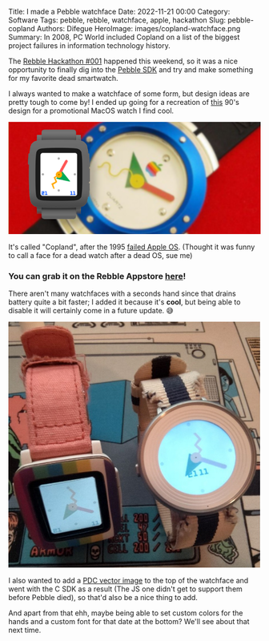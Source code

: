 Title: I made a Pebble watchface
Date: 2022-11-21 00:00
Category: Software
Tags: pebble, rebble, watchface, apple, hackathon
Slug: pebble-copland
Authors: Difegue
HeroImage: images/copland-watchface.png
Summary: In 2008, PC World included Copland on a list of the biggest project failures in information technology history.

The [Rebble Hackathon #001](https://rebble.io/hackathon-001/) happened this weekend, so it was a nice opportunity to finally dig into the [Pebble SDK](https://developer.rebble.io/developer.pebble.com/index.html) and try and make something for my favorite dead smartwatch.  

I always wanted to make a watchface of some form, but design ideas are pretty tough to come by! I ended up going for a recreation of [this](https://www.hodinkee.com/articles/the-apple-watch-from-1995) 90's design for a promotional MacOS watch I find cool.  

![Copland Watchface for Pebble](images/copland-watchface.png)  

It's called "Copland", after the 1995 [failed Apple OS](https://en.wikipedia.org/wiki/Copland_(operating_system)). (Thought it was funny to call a face for a dead watch after a dead OS, sue me) 
### You can grab it on the Rebble Appstore [here](https://apps.rebble.io/en_US/application/637abd01fdf3e30009f6399c)!

There aren't many watchfaces with a seconds hand since that drains battery quite a bit faster; I added it because it's **cool**, but being able to disable it will certainly come in a future update. 😅  

![Copland on Pebble Time and Time Round](images/copland-chalk.jpg)

I also wanted to add a [PDC vector image](https://developer.rebble.io/developer.pebble.com/guides/graphics-and-animations/vector-graphics/index.html) to the top of the watchface and went with the C SDK as a result (The JS one didn't get to support them before Pebble died), so that'd also be a nice thing to add.  

And apart from that ehh, maybe being able to set custom colors for the hands and a custom font for that date at the bottom? We'll see about that next time.  

